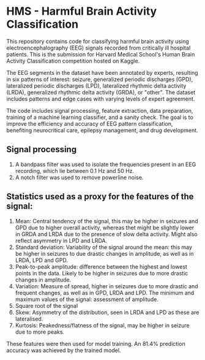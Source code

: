 # HMS - Harmful Brain Activity Classification

This repository contains code for classifying harmful brain activity using electroencephalography (EEG) signals recorded from critically ill hospital patients. This is the submission for Harvard Medical School's Human Brain Activity Classification competition hosted on Kaggle. 

The EEG segments in the dataset have been annotated by experts, resulting in six patterns of interest: seizure, generalized periodic discharges (GPD), lateralized periodic discharges (LPD), lateralized rhythmic delta activity (LRDA), generalized rhythmic delta activity (GRDA), or "other". The dataset includes patterns and edge cases with varying levels of expert agreement.

The code includes signal processing, feature extraction, data preparation, training of a machine learning classifier, and a sanity check. The goal is to improve the efficiency and accuracy of EEG pattern classification, benefiting neurocritical care, epilepsy management, and drug development.

## Signal processing
1. A bandpass filter was used to isolate the frequencies present in an EEG recording, which lie between 0.1 Hz and 50 Hz.
2. A notch filter was used to remove powerline noise. 

## Statistics used as a proxy for the features of the signal:

1. Mean: Central tendency of the signal, this may be higher in seizures and GPD due to higher overall activity, whereas thet might be slightly lower in GRDA and LRDA due to the presence of slow delta activity. Might also reflect asymmetry in LPD and LRDA.
2. Standard deviation: Variability of the signal around the mean: this may be higher in seizures to due drastic changes in amplitude, as well as in LRDA, LPD and GPD.
3. Peak-to-peak amplitude: difference between the highest and lowest points in the data. Likely to be higher in seizures due to more drastic changes in amplitude.
4. Variation: Measure of spread, higher in seizures due to more drastic and frequent changes, as well as in GPD, LRDA and LPD.
The minimum and maximum values of the signal: assessment of amplitude.
5. Square root of the signal
6. Skew: Asymmetry of the distribution, seen in LRDA and LPD as these are lateralised.
7. Kurtosis: Peakedness/flatness of the signal, may be higher in seizure due to more peaks.

These features were then used for model training. An 81.4% prediction accuracy was achieved by the trained model.
